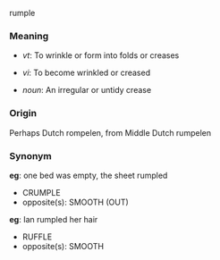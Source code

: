 rumple
### Meaning
+ _vt_: To wrinkle or form into folds or creases
+ _vi_: To become wrinkled or creased

+ _noun_: An irregular or untidy crease

### Origin

Perhaps Dutch rompelen, from Middle Dutch rumpelen

### Synonym

__eg__: one bed was empty, the sheet rumpled

+ CRUMPLE
+ opposite(s): SMOOTH (OUT)

__eg__: Ian rumpled her hair

+ RUFFLE
+ opposite(s): SMOOTH


